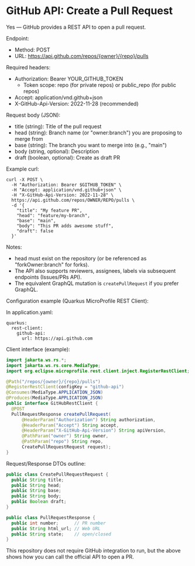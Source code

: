 # GitHub API: Create a Pull Request

Yes — GitHub provides a REST API to open a pull request.

Endpoint:
- Method: POST
- URL: https://api.github.com/repos/{owner}/{repo}/pulls

Required headers:
- Authorization: Bearer YOUR_GITHUB_TOKEN
  - Token scope: repo (for private repos) or public_repo (for public repos)
- Accept: application/vnd.github+json
- X-GitHub-Api-Version: 2022-11-28 (recommended)

Request body (JSON):
- title (string): Title of the pull request
- head (string): Branch name (or "owner:branch") you are proposing to merge from
- base (string): The branch you want to merge into (e.g., "main")
- body (string, optional): Description
- draft (boolean, optional): Create as draft PR

Example curl:

```
curl -X POST \
  -H "Authorization: Bearer $GITHUB_TOKEN" \
  -H "Accept: application/vnd.github+json" \
  -H "X-GitHub-Api-Version: 2022-11-28" \
  https://api.github.com/repos/OWNER/REPO/pulls \
  -d '{
    "title": "My feature PR",
    "head": "feature/my-branch",
    "base": "main",
    "body": "This PR adds awesome stuff",
    "draft": false
  }'
```

Notes:
- head must exist on the repository (or be referenced as "forkOwner:branch" for forks).
- The API also supports reviewers, assignees, labels via subsequent endpoints (Issues/PRs API).
- The equivalent GraphQL mutation is `createPullRequest` if you prefer GraphQL.

Configuration example (Quarkus MicroProfile REST Client):

In application.yaml:

```
quarkus:
  rest-client:
    github-api:
      url: https://api.github.com
```

Client interface (example):

```java
import jakarta.ws.rs.*;
import jakarta.ws.rs.core.MediaType;
import org.eclipse.microprofile.rest.client.inject.RegisterRestClient;

@Path("/repos/{owner}/{repo}/pulls")
@RegisterRestClient(configKey = "github-api")
@Consumes(MediaType.APPLICATION_JSON)
@Produces(MediaType.APPLICATION_JSON)
public interface GitHubRestClient {
  @POST
  PullRequestResponse createPullRequest(
      @HeaderParam("Authorization") String authorization,
      @HeaderParam("Accept") String accept,
      @HeaderParam("X-GitHub-Api-Version") String apiVersion,
      @PathParam("owner") String owner,
      @PathParam("repo") String repo,
      CreatePullRequestRequest request);
}
```

Request/Response DTOs outline:

```java
public class CreatePullRequestRequest {
  public String title;
  public String head;
  public String base;
  public String body;
  public Boolean draft;
}

public class PullRequestResponse {
  public int number;      // PR number
  public String html_url; // Web URL
  public String state;    // open/closed
}
```

This repository does not require GitHub integration to run, but the above shows how you can call the official API to open a PR.
